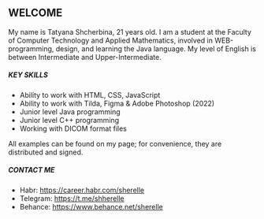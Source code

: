 ## WELCOME

My name is Tatyana Shcherbina, 21 years old. I am a student at the Faculty of Computer Technology and Applied Mathematics, involved in WEB-programming, design, and learning the Java language. My level of English is between Intermediate and Upper-Intermediate.

##### KEY SKILLS #####
* Ability to work with HTML, CSS, JavaScript
* Ability to work with Tilda, Figma & Adobe Photoshop (2022)
* Junior level Java programming
* Junior level C++ programming
* Working with DICOM format files

All examples can be found on my page; for convenience, they are distributed and signed.

##### CONTACT ME #####
* Habr: https://career.habr.com/sherelle
* Telegram: https://t.me/shherelle
* Behance: https://www.behance.net/sherelle
